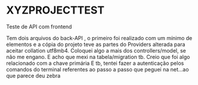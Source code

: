 # XYZPROJECTTEST


Teste de API com frontend

Tem dois arquivos do back-API , o primeiro foi realizado com um mínimo de elementos e a cópia do projeto
teve as partes do Providers alterada para aceitar collation utf8mb4. Coloquei algo a mais dos controllers/model, se não me engano. E acho que
mexi na tabela/migration tb. Creio que foi algo relacionado com a chave primária 
E tb, tentei fazer a autenticação pelos comandos do terminal referentes ao passo a passo que peguei na net...ao que parece deu zebra
